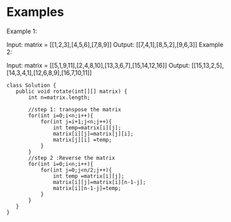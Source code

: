 # Examples
Example 1:


Input: matrix = [[1,2,3],[4,5,6],[7,8,9]]
Output: [[7,4,1],[8,5,2],[9,6,3]]
Example 2:


Input: matrix = [[5,1,9,11],[2,4,8,10],[13,3,6,7],[15,14,12,16]]
Output: [[15,13,2,5],[14,3,4,1],[12,6,8,9],[16,7,10,11]]
 
 ```
 class Solution {
    public void rotate(int[][] matrix) {
        int n=matrix.length;

        //step 1: transpose the matrix
        for(int i=0;i<n;i++){
            for(int j=i+1;j<n;j++){
                int temp=matrix[i][j];
                matrix[i][j]=matrix[j][i];
                matrix[j][i] =temp;
            }
        }
        //step 2 :Reverse the matrix
        for(int i=0;i<n;i++){
            for(int j=0;j<n/2;j++){
                int temp =matrix[i][j];
                matrix[i][j]=matrix[i][n-1-j];
                matrix[i][n-1-j]=temp;
            }
        }
    }
}
```